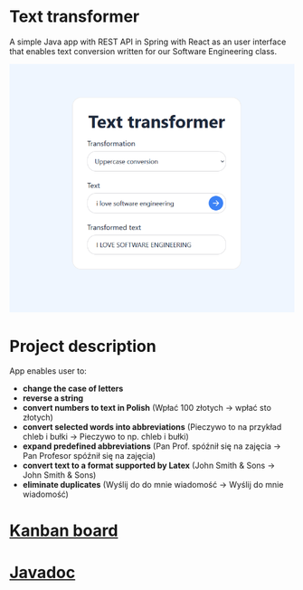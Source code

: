 # Text transformer
A simple Java app with REST API in Spring with React as an user interface that enables text conversion written for our Software Engineering class.


![Screenshot 1](./screenshots/ss1.png)

# Project description
App enables user to:
* **change the case of letters**
* **reverse a string**
* **convert numbers to text in Polish** (Wpłać 100 złotych -> wpłać sto złotych)
* **convert selected words into abbreviations** (Pieczywo to na przykład chleb i bułki -> Pieczywo to np. chleb i bułki)
* **expand predefined abbreviations** (Pan Prof. spóźnił się na zajęcia -> Pan Profesor spóźnił się na zajęcia)
* **convert text to a format supported by Latex** (John Smith & Sons -> John Smith \& Sons)
* **eliminate duplicates** (Wyślij do do mnie wiadomość -> Wyślij do mnie wiadomość)

# [Kanban board](https://trello.com/invite/b/6zMiAxyU/ATTI4f0ef2c1dc51eafee0a8b4aa80df0d9a887827AC/kanban-board)

# [Javadoc](https://zcienka.github.io/text-transformer/javadoc/)
